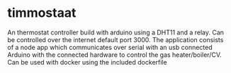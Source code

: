 # timmostaat
An thermostat controller build with arduino using a DHT11 and a relay. Can be controlled over the internet default port 3000. The application consists of a node app which communicates over serial with an usb connected Arduino with the connected hardware to control the gas heater/boiler/CV. Can be used with docker using the included dockerfile
